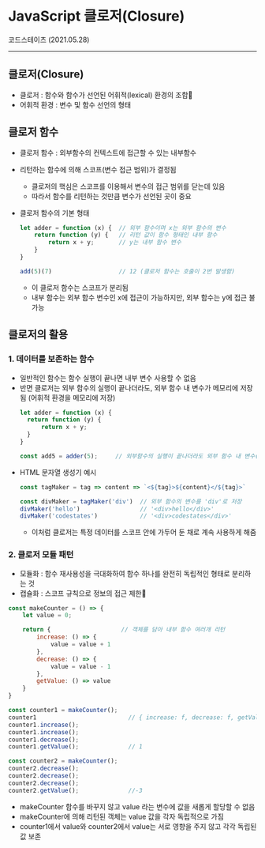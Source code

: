 # JavaScript 클로저(Closure)
코드스테이츠 (2021.05.28)

***

## 클로저(Closure)
- 클로저 : 함수와 함수가 선언된 어휘적(lexical) 환경의 조합
- 어휘적 환경 : 변수 및 함수 선언의 형태

## 클로저 함수
- 클로저 함수 : 외부함수의 컨텍스트에 접근할 수 있는 내부함수
- 리턴하는 함수에 의해 스코프(변수 접근 범위)가 결정됨
  - 클로저의 핵심은 스코프를 이용해서 변수의 접근 범위를 닫는데 있음
  - 따라서 함수를 리턴하는 것만큼 변수가 선언된 곳이 중요

- 클로저 함수의 기본 형태
  ```js
  let adder = function (x) {  // 외부 함수이며 x는 외부 함수의 변수
      return function (y) {   // 리턴 값이 함수 형태인 내부 함수
          return x + y;       // y는 내부 함수 변수
      }
  }

  add(5)(7)                   // 12 (클로저 함수는 호출이 2번 발생함)
  ```
  - 이 클로저 함수는 스코프가 분리됨
  - 내부 함수는 외부 함수 변수인 x에 접근이 가능하지만, 외부 함수는 y에 접근 불가능

## 클로저의 활용

### 1. 데이터를 보존하는 함수
- 일반적인 함수는 함수 실행이 끝나면 내부 변수 사용할 수 없음
- 반면 클로저는 외부 함수의 실행이 끝나더라도, 외부 함수 내 변수가 메모리에 저장됨 (어휘적 환경을 메모리에 저장)
    ```js
  let adder = function (x) { 
      return function (y) {  
          return x + y;       
      }
  }

  const add5 = adder(5);     // 외부함수의 실행이 끝나더라도 외부 함수 내 변수(x) 사용 가능
  ```
- HTML 문자열 생성기 예시
   ```js
   const tagMaker = tag => content => `<${tag}>${content}</${tag}>`

   const divMaker = tagMaker('div')  // 외부 함수의 변수를 'div'로 저장
   divMaker('hello')                 // '<div>hello</div>'
   divMaker('codestates')            // '<div>codestates</div>'
   ```
   - 이처럼 클로저는 특정 데이터를 스코프 안에 가두어 둔 채로 계속 사용하게 해줌

### 2. 클로저 모듈 패턴
- 모듈화 : 함수 재사용성을 극대화하여 함수 하나를 완전히 독립적인 형태로 분리하는 것
- 캡슐화 : 스코프 규칙으로 정보의 접근 제한
```js
const makeCounter = () => {
    let value = 0;

    return {                    // 객체를 담아 내부 함수 여러개 리턴
        increase: () => {
            value = value + 1
        },
        decrease: () => {
            value = value - 1
        },
        getValue: () => value
    }
}

const counter1 = makeCounter();
counter1                          // { increase: f, decrease: f, getValue: f }
counter1.increase();
counter1.increase();
counter1.decrease();
counter1.getValue();              // 1

const counter2 = makeCounter();
counter2.decrease();
counter2.decrease();
counter2.decrease();
counter2.getValue();              //-3
```
  - makeCounter 함수를 바꾸지 않고 value 라는 변수에 값을 새롭게 할당할 수 없음
  - makeCounter에 의해 리턴된 객체는 value 값을 각자 독립적으로 가짐
  - counter1에서 value와 counter2에서 value는 서로 영향을 주지 않고 각각 독립된 값 보존
